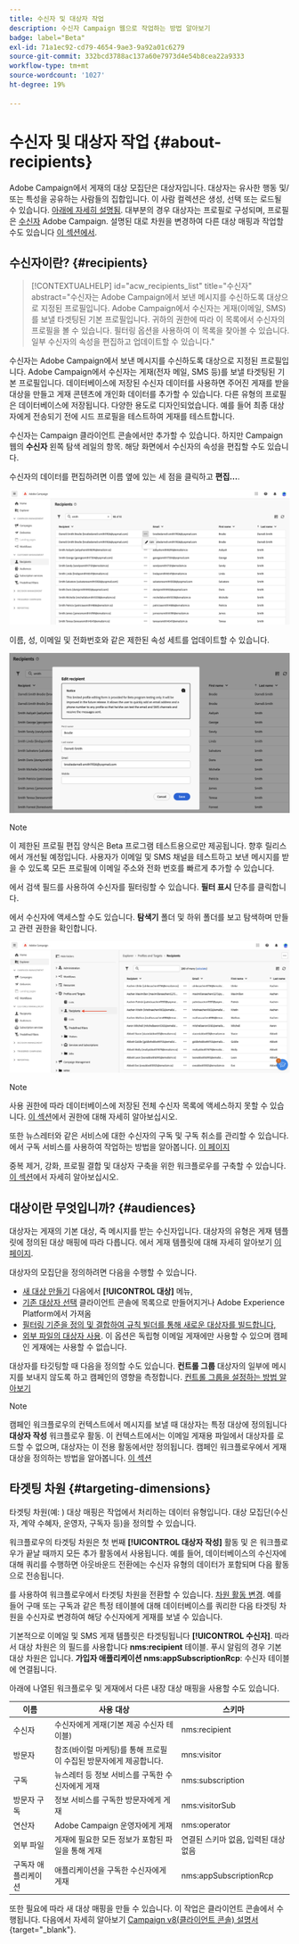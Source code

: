 ```yaml
---
title: 수신자 및 대상자 작업
description: 수신자 Campaign 웹으로 작업하는 방법 알아보기
badge: label="Beta"
exl-id: 71a1ec92-cd79-4654-9ae3-9a92a01c6279
source-git-commit: 332bcd3788ac137a60e7973d4e54b8cea22a9333
workflow-type: tm+mt
source-wordcount: '1027'
ht-degree: 19%

---
```


# 수신자 및 대상자 작업 {#about-recipients}

Adobe Campaign에서 게재의 대상 모집단은 대상자입니다. 대상자는 유사한 행동 및/또는 특성을 공유하는 사람들의 집합입니다. 이 사람 컬렉션은 생성, 선택 또는 로드될 수 있습니다. [아래에 자세히 설명됨](#audiences). 대부분의 경우 대상자는 프로필로 구성되며, 프로필은 [수신자](#recipients) Adobe Campaign. 설명된 대로 차원을 변경하여 다른 대상 매핑과 작업할 수도 있습니다 [이 섹션에서](#targeting-dimensions).

## 수신자이란? {#recipients}

>[!CONTEXTUALHELP]
>id="acw_recipients_list"
>title="수신자"
>abstract="수신자는 Adobe Campaign에서 보낸 메시지를 수신하도록 대상으로 지정된 프로필입니다. Adobe Campaign에서 수신자는 게재(이메일, SMS)를 보낼 타겟팅된 기본 프로필입니다. 귀하의 권한에 따라 이 목록에서 수신자의 프로필을 볼 수 있습니다. 필터링 옵션을 사용하여 이 목록을 찾아볼 수 있습니다. 일부 수신자의 속성을 편집하고 업데이트할 수 있습니다."

수신자는 Adobe Campaign에서 보낸 메시지를 수신하도록 대상으로 지정된 프로필입니다. Adobe Campaign에서 수신자는 게재(전자 메일, SMS 등)를 보낼 타겟팅된 기본 프로필입니다. 데이터베이스에 저장된 수신자 데이터를 사용하면 주어진 게재를 받을 대상을 만들고 게재 콘텐츠에 개인화 데이터를 추가할 수 있습니다. 다른 유형의 프로필은 데이터베이스에 저장됩니다. 다양한 용도로 디자인되었습니다. 예를 들어 최종 대상자에게 전송되기 전에 시드 프로필을 테스트하여 게재를 테스트합니다.

수신자는 Campaign 클라이언트 콘솔에서만 추가할 수 있습니다. 하지만 Campaign 웹의 **수신자** 왼쪽 탐색 레일의 항목. 해당 화면에서 수신자의 속성을 편집할 수도 있습니다.

수신자의 데이터를 편집하려면 이름 옆에 있는 세 점을 클릭하고 **편집...**.

![수신자 프로필 편집](assets/recipient-edit.png)

이름, 성, 이메일 및 전화번호와 같은 제한된 속성 세트를 업데이트할 수 있습니다.

![수신자 프로필 업데이트](assets/recipient-update.png)

>[!NOTE]
>
>이 제한된 프로필 편집 양식은 Beta 프로그램 테스트용으로만 제공됩니다. 향후 릴리스에서 개선될 예정입니다. 사용자가 이메일 및 SMS 채널을 테스트하고 보낸 메시지를 받을 수 있도록 모든 프로필에 이메일 주소와 전화 번호를 빠르게 추가할 수 있습니다.

에서 검색 필드를 사용하여 수신자를 필터링할 수 있습니다. **필터 표시** 단추를 클릭합니다.

에서 수신자에 액세스할 수도 있습니다. **탐색기** 폴더 및 하위 폴더를 보고 탐색하며 만들고 관련 권한을 확인합니다.

![Explorer 보기의 수신자 목록](assets/recipients-from-explorer.png)

>[!NOTE]
>
>사용 권한에 따라 데이터베이스에 저장된 전체 수신자 목록에 액세스하지 못할 수 있습니다. [이 섹션](../get-started/permissions.md)에서 권한에 대해 자세히 알아보십시오.

또한 뉴스레터와 같은 서비스에 대한 수신자의 구독 및 구독 취소를 관리할 수 있습니다. 에서 구독 서비스를 사용하여 작업하는 방법을 알아봅니다. [이 페이지](manage-services.md)

중복 제거, 강화, 프로필 결합 및 대상자 구축을 위한 워크플로우를 구축할 수 있습니다. [이 섹션](../workflows/gs-workflows.md)에서 자세히 알아보십시오.

## 대상이란 무엇입니까? {#audiences}

대상자는 게재의 기본 대상, 즉 메시지를 받는 수신자입니다. 대상자의 유형은 게재 템플릿에 정의된 대상 매핑에 따라 다릅니다. 에서 게재 템플릿에 대해 자세히 알아보기 [이 페이지](../msg/delivery-template.md).

대상자의 모집단을 정의하려면 다음을 수행할 수 있습니다.

* [새 대상 만들기](create-audience.md) 다음에서 **[!UICONTROL 대상]** 메뉴,
* [기존 대상자 선택](add-audience.md) 클라이언트 콘솔에 목록으로 만들어지거나 Adobe Experience Platform에서 가져옴
* [필터링 기준을 정의 및 결합하여 규칙 빌더를 통해 새로운 대상자를 빌드합니다,](segment-builder.md)
* [외부 파일의 대상자 사용](file-audience.md). 이 옵션은 독립형 이메일 게재에만 사용할 수 있으며 캠페인 게재에는 사용할 수 없습니다.

대상자를 타깃팅할 때 다음을 정의할 수도 있습니다. **컨트롤 그룹** 대상자의 일부에 메시지를 보내지 않도록 하고 캠페인의 영향을 측정합니다. [컨트롤 그룹을 설정하는 방법 알아보기](control-group.md)

>[!NOTE]
>
>캠페인 워크플로우의 컨텍스트에서 메시지를 보낼 때 대상자는 특정 대상에 정의됩니다 **대상자 작성** 워크플로우 활동. 이 컨텍스트에서는 이메일 게재용 파일에서 대상자를 로드할 수 없으며, 대상자는 이 전용 활동에서만 정의됩니다. 캠페인 워크플로우에서 게재 대상을 정의하는 방법을 알아봅니다. [이 섹션](../workflows/activities/build-audience.md)

## 타겟팅 차원 {#targeting-dimensions}

타겟팅 차원(예: ) 대상 매핑은 작업에서 처리하는 데이터 유형입니다. 대상 모집단(수신자, 계약 수혜자, 운영자, 구독자 등)을 정의할 수 있습니다.

워크플로우의 타겟팅 차원은 첫 번째 **[!UICONTROL 대상자 작성]** 활동 및 은 워크플로우가 끝날 때까지 모든 추가 활동에서 사용됩니다. 예를 들어, 데이터베이스의 수신자에 대해 쿼리를 수행하면 아웃바운드 전환에는 수신자 유형의 데이터가 포함되며 다음 활동으로 전송됩니다.

를 사용하여 워크플로우에서 타겟팅 차원을 전환할 수 있습니다. [차원 활동 변경](../workflows/activities/change-dimension.md). 예를 들어 구매 또는 구독과 같은 특정 테이블에 대해 데이터베이스를 쿼리한 다음 타겟팅 차원을 수신자로 변경하여 해당 수신자에게 게재를 보낼 수 있습니다.

기본적으로 이메일 및 SMS 게재 템플릿은 타겟팅됩니다 **[!UICONTROL 수신자]**. 따라서 대상 차원은 의 필드를 사용합니다 **nms:recipient** 테이블. 푸시 알림의 경우 기본 대상 차원은 입니다. **가입자 애플리케이션 nms:appSubscriptionRcp**: 수신자 테이블에 연결됩니다.

아래에 나열된 워크플로우 및 게재에서 다른 내장 대상 매핑을 사용할 수도 있습니다.

| 이름 | 사용 대상 | 스키마 |
|---|---|---|
| 수신자 | 수신자에게 게재(기본 제공 수신자 테이블) | nms:recipient |
| 방문자 | 참조(바이럴 마케팅)를 통해 프로필이 수집된 방문자에게 제공합니다. | mns:visitor |
| 구독 | 뉴스레터 등 정보 서비스를 구독한 수신자에게 게재 | nms:subscription |
| 방문자 구독 | 정보 서비스를 구독한 방문자에게 게재 | nms:visitorSub |
| 연산자 | Adobe Campaign 운영자에게 게재 | nms:operator |
| 외부 파일 | 게재에 필요한 모든 정보가 포함된 파일을 통해 게재 | 연결된 스키마 없음, 입력된 대상 없음 |
| 구독자 애플리케이션 | 애플리케이션을 구독한 수신자에게 게재 | nms:appSubscriptionRcp |

또한 필요에 따라 새 대상 매핑을 만들 수 있습니다. 이 작업은 클라이언트 콘솔에서 수행됩니다. 다음에서 자세히 알아보기 [Campaign v8(클라이언트 콘솔) 설명서](https://experienceleague.adobe.com/docs/campaign/campaign-v8/audience/add-profiles/target-mappings.html#new-mapping){target="_blank"}.
